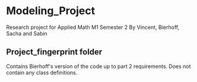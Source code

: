 # Modeling_Project
 Research project for Applied Math M1 Semester 2
 By Vincent, Bierhoff, Sacha and Sabin

## Project_fingerprint folder
 Contains Bierhoff's version of the code up to part 2 requirements.
 Does not contain any class definitions. 